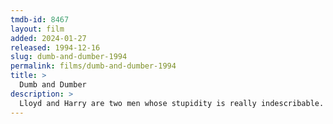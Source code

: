 ```yaml
---
tmdb-id: 8467
layout: film
added: 2024-01-27
released: 1994-12-16
slug: dumb-and-dumber-1994
permalink: films/dumb-and-dumber-1994
title: >
  Dumb and Dumber
description: >
  Lloyd and Harry are two men whose stupidity is really indescribable. When Mary, a beautiful woman, loses an important suitcase with money before she leaves for Aspen, the two friends (who have found the suitcase) decide to return it to her. After some "adventures" they finally get to Aspen where, using the lost money they live it up and fight for Mary's heart.
---
```

